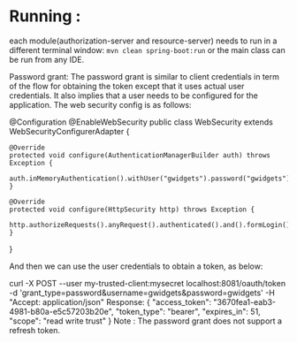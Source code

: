 # Running : 

each module(authorization-server and resource-server) needs to run in a different terminal window: `mvn clean spring-boot:run`
or the main class can be run from any IDE.

Password grant:
The password grant is similar to client credentials in term of the flow for obtaining the token except that it uses actual user credentials. It also implies that a user needs to be configured for the application. The web security config is as follows:

@Configuration
@EnableWebSecurity
public class WebSecurity extends WebSecurityConfigurerAdapter {

	@Override
	protected void configure(AuthenticationManagerBuilder auth) throws Exception {
		auth.inMemoryAuthentication().withUser("gwidgets").password("gwidgets").authorities("CLIENT");
	}

	@Override
	protected void configure(HttpSecurity http) throws Exception {
		 http.authorizeRequests().anyRequest().authenticated().and().formLogin().defaultSuccessUrl("/test.html").and().csrf().disable();
	}
}


And then we can use the user credentials to obtain a token, as below:

curl -X POST --user my-trusted-client:mysecret localhost:8081/oauth/token -d 'grant_type=password&username=gwidgets&password=gwidgets' -H "Accept: application/json"
Response:
{
  "access_token": "3670fea1-eab3-4981-b80a-e5c57203b20e",
  "token_type": "bearer",
  "expires_in": 51,
  "scope": "read write trust"
}
Note : The password grant does not support a refresh token.